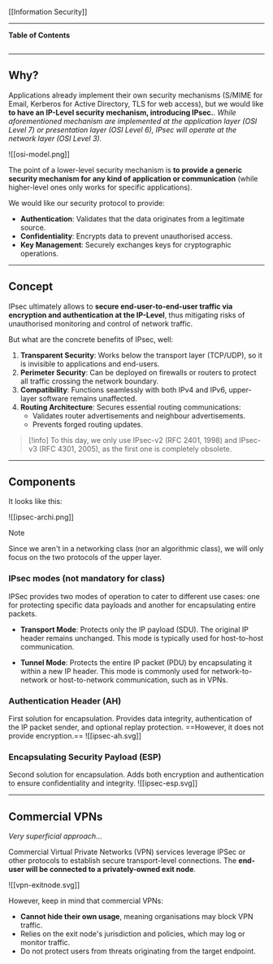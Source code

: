 [[Information Security]]
***
**Table of Contents**
```table-of-contents
```

***
## Why?

Applications already implement their own security mechanisms (S/MIME for Email, Kerberos for Active Directory, TLS for web access), but we would like **to have an IP-Level security mechanism, introducing IPsec.**. 
	*While aforementioned mechanism are implemented at the application layer (OSI Level 7) or presentation layer (OSI Level 6), IPsec will operate at the network layer (OSI Level 3).*

![[osi-model.png]]

The point of a lower-level security mechanism is **to provide a generic security mechanism for any kind of application or communication** (while higher-level ones only works for specific applications).

We would like our security protocol to provide:
- **Authentication**: Validates that the data originates from a legitimate source.
- **Confidentiality**: Encrypts data to prevent unauthorised access.
- **Key Management**: Securely exchanges keys for cryptographic operations.


***
## Concept

IPsec ultimately allows to **secure end-user-to-end-user traffic via encryption and authentication at the IP-Level**, thus mitigating risks of unauthorised monitoring and control of network traffic.

But what are the concrete benefits of IPsec, well:
1. **Transparent Security**: Works below the transport layer (TCP/UDP), so it is invisible to applications and end-users.
2. **Perimeter Security**: Can be deployed on firewalls or routers to protect all traffic crossing the network boundary.
3. **Compatibility**: Functions seamlessly with both IPv4 and IPv6, upper-layer software remains unaffected.
4. **Routing Architecture**: Secures essential routing communications:
    - Validates router advertisements and neighbour advertisements.
    - Prevents forged routing updates.

> [!info]
> To this day, we only use IPsec-v2 (RFC 2401, 1998) and IPsec-v3 (RFC 4301, 2005), as the first one is completely obsolete.


***
## Components

It looks like this:

![[ipsec-archi.png]]
> [!note]
> Since we aren't in a networking class (nor an algorithmic class), we will only focus on the two protocols of the upper layer. 

### IPsec modes (not mandatory for class)

IPSec provides two modes of operation to cater to different use cases: one for protecting specific data payloads and another for encapsulating entire packets.
- **Transport Mode**: Protects only the IP payload (SDU). The original IP header remains unchanged. This mode is typically used for host-to-host communication.

- **Tunnel Mode**: Protects the entire IP packet (PDU) by encapsulating it within a new IP header. This mode is commonly used for network-to-network or host-to-network communication, such as in VPNs.


### Authentication Header (AH)

First solution for encapsulation. Provides data integrity, authentication of the IP packet sender, and optional replay protection. 
==However, it does not provide encryption.==
![[ipsec-ah.svg]]


### Encapsulating Security Payload (ESP)

Second solution for encapsulation. Adds both encryption and authentication to ensure confidentiality and integrity.
![[ipsec-esp.svg]]


***
## Commercial VPNs
*Very superficial approach...*

Commercial Virtual Private Networks (VPN) services leverage IPSec or other protocols to establish secure transport-level connections. The **end-user will be connected to a privately-owned exit node**.

![[vpn-exitnode.svg]]

However, keep in mind that commercial VPNs:
- **Cannot hide their own usage**, meaning organisations may block VPN traffic.
- Relies on the exit node's jurisdiction and policies, which may log or monitor traffic.
- Do not protect users from threats originating from the target endpoint.
